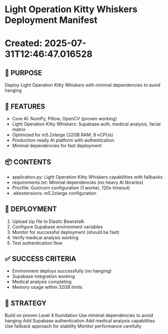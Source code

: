 # Light Operation Kitty Whiskers Deployment Manifest
# Created: 2025-07-31T12:46:47.016528

## 🎯 PURPOSE
Deploy Light Operation Kitty Whiskers with minimal dependencies to avoid hanging

## 🔧 FEATURES
- Core AI: NumPy, Pillow, OpenCV (proven working)
- Light Operation Kitty Whiskers: Supabase auth, medical analysis, facial matrix
- Optimized for m5.2xlarge (32GB RAM, 8 vCPUs)
- Production-ready AI platform with authentication
- Minimal dependencies for fast deployment

## 📦 CONTENTS
- application.py: Light Operation Kitty Whiskers capabilities with fallbacks
- requirements.txt: Minimal dependencies (no heavy AI libraries)
- Procfile: Gunicorn configuration (1 worker, 120s timeout)
- .ebextensions: m5.2xlarge configuration

## 🚀 DEPLOYMENT
1. Upload zip file to Elastic Beanstalk
2. Configure Supabase environment variables
3. Monitor for successful deployment (should be fast)
4. Verify medical analysis working
5. Test authentication flow

## ✅ SUCCESS CRITERIA
- Environment deploys successfully (no hanging)
- Supabase integration working
- Medical analysis completing
- Memory usage within 32GB limits

## 🎯 STRATEGY
Build on proven Level 4 foundation
Use minimal dependencies to avoid hanging
Add Supabase authentication
Add medical analysis capabilities
Use fallback approach for stability
Monitor performance carefully

